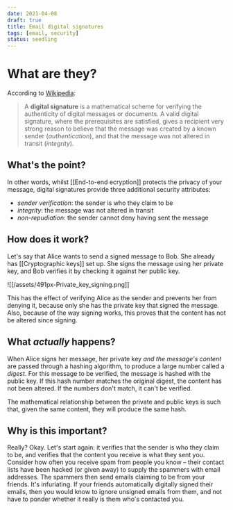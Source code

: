 ```yaml
---
date: 2021-04-08
draft: true
title: Email digital signatures
tags: [email, security]
status: seedling
---
```

# What are they?
According to [Wikipedia](https://en.wikipedia.org/wiki/Digital_signature):
> A **digital signature** is a mathematical scheme for verifying the authenticity of digital messages or documents. A valid digital signature, where the prerequisites are satisfied, gives a recipient very strong reason to believe that the message was created by a known sender (_authentication_), and that the message was not altered in transit (_integrity_).



## What's the point?
In other words,  whilst [[End-to-end ecryption]] protects the privacy of your message, digital signatures provide three additional security attributes:
- _sender verification_: the sender is who they claim to be
- _integrity_: the message was not altered in transit
- _non-repudiation_: the sender cannot deny having sent the message



## How does it work?
Let's say that Alice wants to send a signed message to Bob. She already has [[Cryptographic keys]] set up. She signs the message using her private key, and Bob verifies it by checking it against her public key.

![[/assets/491px-Private_key_signing.png]]

This has the effect of verifying Alice as the sender and prevents her from denying it, because only she has the private key that signed the message. Also, because of the way signing works, this proves that the content has not be altered since signing.



## What *actually* happens?
When Alice signs her message, her private key _and the message's content_ are passed through a hashing algorithm, to produce a large number called a _digest_. For this message to be verified, the message is hashed with the public key. If this hash number matches the original digest, the content has not been altered. If the numbers don't match, it can't be verified.

The mathematical relationship between the private and public keys is such that, given the same content, they will produce the same hash.


## Why is this important?
Really? Okay. Let's start again: it verifies that the sender is who they claim to be, and verifies that the content you receive is what they sent you. Consider how often you receive spam from people you know – their contact lists have been hacked (or given away) to supply the spammers with email addresses. The spammers then send emails claiming to be from your friends. It's infuriating.
If your friends automatically digitally signed their emails, then you would know to ignore unsigned emails from them, and not have to ponder whether it really is them who's contacted you.